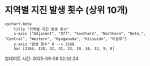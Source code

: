 # 지역별 지진 발생 횟수 (상위 10개)

```mermaid
xychart-beta
    title "지역별 지진 발생 횟수"
    x-axis ["Adjacent", "Off", "Southern", "Northern", "Noto,", "Central", "Western", "Hyuganada", "Kiisuido", "미분류"]
    y-axis "발생 횟수" 0 --> 2166
    bar [2164, 128, 32, 31, 22, 19, 16, 12, 9, 8]
```

업데이트 시간: 2025-09-08 02:32:24
